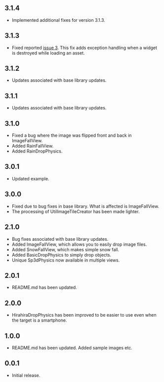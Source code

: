## 3.1.4

* Implemented additional fixes for version 3.1.3.

## 3.1.3

* Fixed reported [issue 3](https://github.com/MasahideMori-SimpleAppli/sakura_blizzard/issues/3). This fix adds exception handling when a widget is destroyed while loading an asset.

## 3.1.2

* Updates associated with base library updates.

## 3.1.1

* Updates associated with base library updates.

## 3.1.0

* Fixed a bug where the image was flipped front and back in ImageFallView.
* Added RainFallView.
* Added RainDropPhysics.

## 3.0.1

* Updated example.

## 3.0.0

* Fixed due to bug fixes in base library. What is affected is ImageFallView.
* The processing of UtilImageTileCreator has been made lighter.

## 2.1.0

* Bug fixes associated with base library updates.
* Added ImageFallView, which allows you to easily drop image files.
* Added SnowFallView, which makes simple snow fall.
* Added BasicDropPhysics to simply drop objects.
* Unique Sp3dPhysics now available in multiple views.

## 2.0.1

* README.md has been updated.

## 2.0.0

* HirahiraDropPhysics has been improved to be easier to use even when the target is a smartphone.

## 1.0.0

* README.md has been updated. Added sample images etc.

## 0.0.1

* Initial release.

